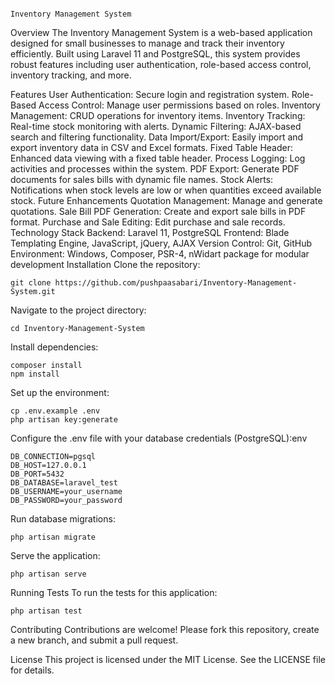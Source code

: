                                                                                                     Inventory Management System
Overview
The Inventory Management System is a web-based application designed for small businesses to manage and track their inventory efficiently. Built using Laravel 11 and PostgreSQL, this system provides robust features including user authentication, role-based access control, inventory tracking, and more.

Features
User Authentication: Secure login and registration system.
Role-Based Access Control: Manage user permissions based on roles.
Inventory Management: CRUD operations for inventory items.
Inventory Tracking: Real-time stock monitoring with alerts.
Dynamic Filtering: AJAX-based search and filtering functionality.
Data Import/Export: Easily import and export inventory data in CSV and Excel formats.
Fixed Table Header: Enhanced data viewing with a fixed table header.
Process Logging: Log activities and processes within the system.
PDF Export: Generate PDF documents for sales bills with dynamic file names.
Stock Alerts: Notifications when stock levels are low or when quantities exceed available stock.
Future Enhancements
Quotation Management: Manage and generate quotations.
Sale Bill PDF Generation: Create and export sale bills in PDF format.
Purchase and Sale Editing: Edit purchase and sale records.
Technology Stack
Backend: Laravel 11, PostgreSQL
Frontend: Blade Templating Engine, JavaScript, jQuery, AJAX
Version Control: Git, GitHub
Environment: Windows, Composer, PSR-4, nWidart package for modular development
Installation
Clone the repository:

    git clone https://github.com/pushpaasabari/Inventory-Management-System.git
Navigate to the project directory:

    cd Inventory-Management-System
Install dependencies:

    composer install
    npm install
Set up the environment:

    cp .env.example .env
    php artisan key:generate

Configure the .env file with your database credentials (PostgreSQL):env

    DB_CONNECTION=pgsql
    DB_HOST=127.0.0.1
    DB_PORT=5432
    DB_DATABASE=laravel_test
    DB_USERNAME=your_username
    DB_PASSWORD=your_password

Run database migrations:

    php artisan migrate
Serve the application:

    php artisan serve
Running Tests
To run the tests for this application:

    php artisan test

Contributing
Contributions are welcome! Please fork this repository, create a new branch, and submit a pull request.

License
This project is licensed under the MIT License. See the LICENSE file for details.
